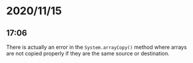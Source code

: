 # 2020/11/15

## 17:06

There is actually an error in the `System.arrayCopy()` method where arrays are
not copied properly if they are the same source or destination.